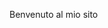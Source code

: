 <!DOCTYPE html>
<html>
  <head>
    <title>Benvenuto!</title>
  </head>
  <body>
    <p>Benvenuto al mio sito</p>
  </body>
</html>
